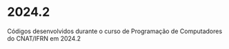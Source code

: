 # 2024.2
Códigos desenvolvidos durante o curso de Programação de Computadores do CNAT/IFRN em 2024.2
